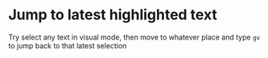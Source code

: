 
# Jump to latest highlighted text

Try select any text in visual mode, then move to whatever place and type `gv` to jump back to that latest selection
